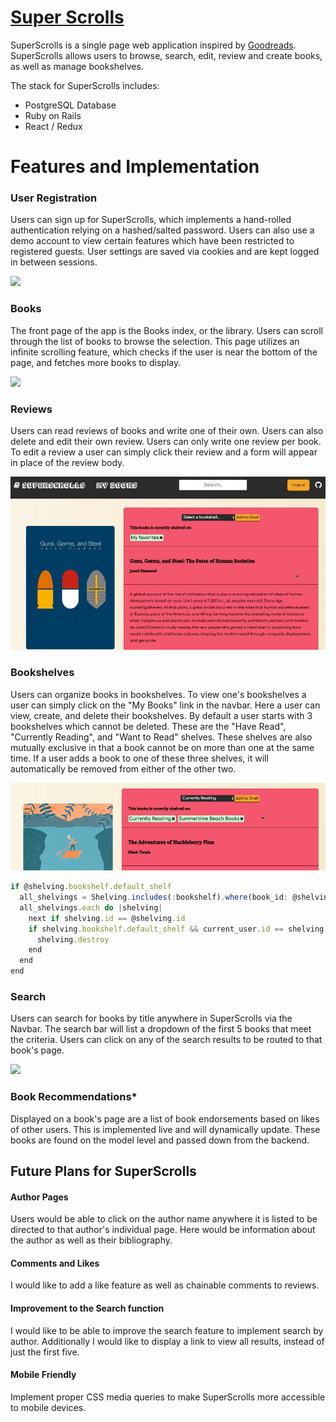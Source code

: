 
# [**Super Scrolls**](http://superscrolls.herokuapp.com)

SuperScrolls is a single page web application inspired by [Goodreads][goodreads]. SuperScrolls allows users to browse, search, edit, review and create books, as well as manage bookshelves.

[goodreads]: https://www.goodreads.com/

The stack for SuperScrolls includes:

* PostgreSQL Database
* Ruby on Rails
* React / Redux

# **Features and Implementation**

### **User Registration**

Users can sign up for SuperScrolls, which implements a hand-rolled authentication relying on a hashed/salted password. Users can also use a demo account to view certain features which have been restricted to registered guests. User settings are saved via cookies and are kept logged in between sessions.

![](./docs/gifs/demo_login.gif)

### **Books**

The front page of the app is the Books index, or the library. Users can scroll through the list of books to browse the selection. This page utilizes an infinite scrolling feature, which checks if the user is near the bottom of the page, and fetches more books to display.

![](./docs/gifs/books_index.gif)

### **Reviews**

Users can read reviews of books and write one of their own. Users can also delete and edit their own review. Users can only write one review per book. To edit a review a user can simply click their review and a form will appear in place of the review body.

![](./docs/gifs/reviews.gif)

### **Bookshelves**

Users can organize books in bookshelves. To view one's bookshelves a user can simply click on the "My Books" link in the navbar. Here a user can view, create, and delete their bookshelves. By default a user starts with 3 bookshelves which cannot be deleted. These are the "Have Read", "Currently Reading", and "Want to Read" shelves. These shelves are also mutually exclusive in that a book cannot be on more than one at the same time. If a user adds a book to one of these three shelves, it will automatically be removed from either of the other two.


![](./docs/gifs/shelving.gif)

```javascript
if @shelving.bookshelf.default_shelf
  all_shelvings = Shelving.includes(:bookshelf).where(book_id: @shelving.book_id)
  all_shelvings.each do |shelving|
    next if shelving.id == @shelving.id
    if shelving.bookshelf.default_shelf && current_user.id == shelving.bookshelf.user_id
      shelving.destroy
    end
  end
end
```


### **Search**

Users can search for books by title anywhere in SuperScrolls via the Navbar. The search bar will list a dropdown of the first 5 books that meet the criteria. Users can click on any of the search results to be routed to that book's page.

![](./docs/gifs/search.gif)

### **Book Recommendations***

Displayed on a book's page are a list of book endorsements based on likes of other users. This is implemented live and will dynamically update. These books are found on the model level and passed down from the backend.

## **Future Plans for SuperScrolls**

#### Author Pages

Users would be able to click on the author name anywhere it is listed to be directed to that author's individual page. Here would be information about the author as well as their bibliography.

#### Comments and Likes

I would like to add a like feature as well as chainable comments to reviews.

#### Improvement to the Search function

I would like to be able to improve the search feature to implement search by author. Additionally I would like to display a link to view all results, instead of just the first five.

#### Mobile Friendly

Implement proper CSS media queries to make SuperScrolls more accessible to mobile devices.
